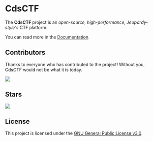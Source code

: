 # CdsCTF

The **CdsCTF** project is an _open-source, high-performance, Jeopardy-style's_ CTF platform.

You can read more in the [Documentation](https://docs.ctf.e23.dev).

## Contributors

Thanks to everyone who has contributed to the project! Without you, CdsCTF would not be what it is today.

![](https://contrib.rocks/image?repo=ElaBosak233/cdsctf)

## Stars

![](https://starchart.cc/ElaBosak233/cdsctf.svg)

## License

This project is licensed under the [GNU General Public License v3.0](./LICENSE).
